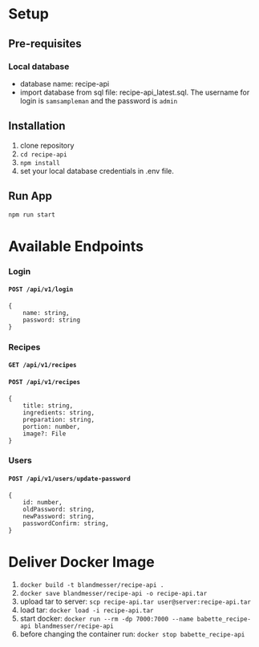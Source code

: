 # Setup
## Pre-requisites
### Local database
- database name: recipe-api
- import database from sql file: recipe-api_latest.sql. The username for login is `samsampleman` and the password is `admin`
 
## Installation
1. clone repository
2. `cd recipe-api`
3. `npm install`
4. set your local database credentials in .env file. 

## Run App
`npm run start`


# Available Endpoints
### Login
#### `POST /api/v1/login`
```
{
    name: string,
    password: string
}
```

### Recipes
#### `GET /api/v1/recipes`
#### `POST /api/v1/recipes`
```
{
    title: string,
    ingredients: string,
    preparation: string,
    portion: number,
    image?: File
}
```

### Users
#### `POST /api/v1/users/update-password`
```
{
    id: number,
    oldPassword: string,
    newPassword: string,
    passwordConfirm: string,
}
```


# Deliver Docker Image 
1. `docker build -t blandmesser/recipe-api .`
2. `docker save blandmesser/recipe-api -o recipe-api.tar`
3. upload tar to server: `scp recipe-api.tar user@server:recipe-api.tar`
4. load tar: `docker load -i recipe-api.tar`
5. start docker: `docker run --rm -dp 7000:7000 --name babette_recipe-api blandmesser/recipe-api`  
6. before changing the container run: `docker stop babette_recipe-api`